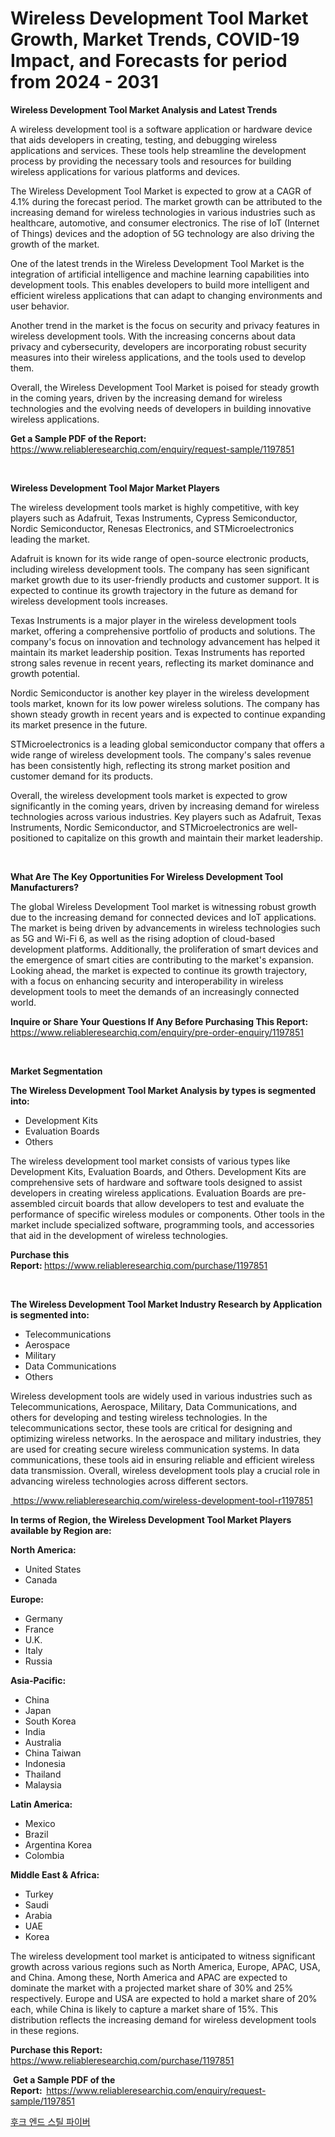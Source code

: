 <p><h1>Wireless Development Tool Market Growth, Market Trends, COVID-19 Impact, and Forecasts for period from 2024 - 2031</h1></p><p><strong>Wireless Development Tool Market Analysis and Latest Trends</strong></p>
<p><p>A wireless development tool is a software application or hardware device that aids developers in creating, testing, and debugging wireless applications and services. These tools help streamline the development process by providing the necessary tools and resources for building wireless applications for various platforms and devices.</p><p>The Wireless Development Tool Market is expected to grow at a CAGR of 4.1% during the forecast period. The market growth can be attributed to the increasing demand for wireless technologies in various industries such as healthcare, automotive, and consumer electronics. The rise of IoT (Internet of Things) devices and the adoption of 5G technology are also driving the growth of the market.</p><p>One of the latest trends in the Wireless Development Tool Market is the integration of artificial intelligence and machine learning capabilities into development tools. This enables developers to build more intelligent and efficient wireless applications that can adapt to changing environments and user behavior.</p><p>Another trend in the market is the focus on security and privacy features in wireless development tools. With the increasing concerns about data privacy and cybersecurity, developers are incorporating robust security measures into their wireless applications, and the tools used to develop them.</p><p>Overall, the Wireless Development Tool Market is poised for steady growth in the coming years, driven by the increasing demand for wireless technologies and the evolving needs of developers in building innovative wireless applications.</p></p>
<p><strong>Get a Sample PDF of the Report:&nbsp;</strong> <a href="https://www.reliableresearchiq.com/enquiry/request-sample/1197851">https://www.reliableresearchiq.com/enquiry/request-sample/1197851</a></p>
<p>&nbsp;</p>
<p><strong>Wireless Development Tool Major Market Players</strong></p>
<p><p>The wireless development tools market is highly competitive, with key players such as Adafruit, Texas Instruments, Cypress Semiconductor, Nordic Semiconductor, Renesas Electronics, and STMicroelectronics leading the market. </p><p>Adafruit is known for its wide range of open-source electronic products, including wireless development tools. The company has seen significant market growth due to its user-friendly products and customer support. It is expected to continue its growth trajectory in the future as demand for wireless development tools increases.</p><p>Texas Instruments is a major player in the wireless development tools market, offering a comprehensive portfolio of products and solutions. The company's focus on innovation and technology advancement has helped it maintain its market leadership position. Texas Instruments has reported strong sales revenue in recent years, reflecting its market dominance and growth potential.</p><p>Nordic Semiconductor is another key player in the wireless development tools market, known for its low power wireless solutions. The company has shown steady growth in recent years and is expected to continue expanding its market presence in the future.</p><p>STMicroelectronics is a leading global semiconductor company that offers a wide range of wireless development tools. The company's sales revenue has been consistently high, reflecting its strong market position and customer demand for its products.</p><p>Overall, the wireless development tools market is expected to grow significantly in the coming years, driven by increasing demand for wireless technologies across various industries. Key players such as Adafruit, Texas Instruments, Nordic Semiconductor, and STMicroelectronics are well-positioned to capitalize on this growth and maintain their market leadership.</p></p>
<p>&nbsp;</p>
<p><strong>What Are The Key Opportunities For Wireless Development Tool Manufacturers?</strong></p>
<p><p>The global Wireless Development Tool market is witnessing robust growth due to the increasing demand for connected devices and IoT applications. The market is being driven by advancements in wireless technologies such as 5G and Wi-Fi 6, as well as the rising adoption of cloud-based development platforms. Additionally, the proliferation of smart devices and the emergence of smart cities are contributing to the market's expansion. Looking ahead, the market is expected to continue its growth trajectory, with a focus on enhancing security and interoperability in wireless development tools to meet the demands of an increasingly connected world.</p></p>
<p><strong>Inquire or Share Your Questions If Any Before Purchasing This Report:</strong> <a href="https://www.reliableresearchiq.com/enquiry/pre-order-enquiry/1197851">https://www.reliableresearchiq.com/enquiry/pre-order-enquiry/1197851</a></p>
<p>&nbsp;</p>
<p><strong>Market Segmentation</strong></p>
<p><strong>The Wireless Development Tool Market Analysis by types is segmented into:</strong></p>
<p><ul><li>Development Kits</li><li>Evaluation Boards</li><li>Others</li></ul></p>
<p><p>The wireless development tool market consists of various types like Development Kits, Evaluation Boards, and Others. Development Kits are comprehensive sets of hardware and software tools designed to assist developers in creating wireless applications. Evaluation Boards are pre-assembled circuit boards that allow developers to test and evaluate the performance of specific wireless modules or components. Other tools in the market include specialized software, programming tools, and accessories that aid in the development of wireless technologies.</p></p>
<p><strong>Purchase this Report:&nbsp;</strong><a href="https://www.reliableresearchiq.com/purchase/1197851">https://www.reliableresearchiq.com/purchase/1197851</a></p>
<p>&nbsp;</p>
<p><strong>The Wireless Development Tool Market Industry Research by Application is segmented into:</strong></p>
<p><ul><li>Telecommunications</li><li>Aerospace</li><li>Military</li><li>Data Communications</li><li>Others</li></ul></p>
<p><p>Wireless development tools are widely used in various industries such as Telecommunications, Aerospace, Military, Data Communications, and others for developing and testing wireless technologies. In the telecommunications sector, these tools are critical for designing and optimizing wireless networks. In the aerospace and military industries, they are used for creating secure wireless communication systems. In data communications, these tools aid in ensuring reliable and efficient wireless data transmission. Overall, wireless development tools play a crucial role in advancing wireless technologies across different sectors.</p></p>
<p><a href="https://www.reliableresearchiq.com/wireless-development-tool-r1197851">&nbsp;https://www.reliableresearchiq.com/wireless-development-tool-r1197851</a></p>
<p><strong>In terms of Region, the Wireless Development Tool Market Players available by Region are:</strong></p>
<p>
    <p> <strong> North America: </strong>
        <ul>
            <li>United States</li>
            <li>Canada</li>
        </ul>
        </p> 
    <p> <strong> Europe: </strong>
        <ul>
            <li>Germany</li>
            <li>France</li>
            <li>U.K.</li>
            <li>Italy</li>
            <li>Russia</li>
        </ul>
        </p> 
    <p> <strong> Asia-Pacific: </strong>
        <ul>
            <li>China</li>
            <li>Japan</li>
            <li>South Korea</li>
            <li>India</li>
            <li>Australia</li>
            <li>China Taiwan</li>
            <li>Indonesia</li>
            <li>Thailand</li>
            <li>Malaysia</li>
        </ul>
        </p> 
    <p> <strong> Latin America: </strong>
        <ul>
            <li>Mexico</li>
            <li>Brazil</li>
            <li>Argentina Korea</li>
            <li>Colombia</li>
        </ul>
        </p> 
    <p> <strong> Middle East & Africa: </strong>
        <ul>
            <li>Turkey</li>
            <li>Saudi</li>
            <li>Arabia</li>
            <li>UAE</li>
            <li>Korea</li>
        </ul>
    </p>
    </p>
<p><p>The wireless development tool market is anticipated to witness significant growth across various regions such as North America, Europe, APAC, USA, and China. Among these, North America and APAC are expected to dominate the market with a projected market share of 30% and 25% respectively. Europe and USA are expected to hold a market share of 20% each, while China is likely to capture a market share of 15%. This distribution reflects the increasing demand for wireless development tools in these regions.</p></p>
<p><strong>Purchase this Report: </strong><a href="https://www.reliableresearchiq.com/purchase/1197851">https://www.reliableresearchiq.com/purchase/1197851</a></p>
<p>&nbsp;<strong>Get a Sample PDF of the Report:&nbsp;&nbsp;</strong><a href="https://www.reliableresearchiq.com/enquiry/request-sample/1197851">https://www.reliableresearchiq.com/enquiry/request-sample/1197851</a></p>
<p><strong></strong></p>
<p><p><a href="https://github.com/laholand/Market-Research-Report-List-5/blob/main/718776841599.md">후크 엔드 스틸 파이버</a></p></p>